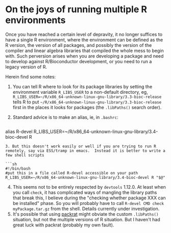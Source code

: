 # On the joys of running multiple R environments
Once you have reached a certain level of depravity, it no longer suffices to have a single R environment, where the environment can be defined as the R version, the version of all packages, and possibly the version of the compiler and linear algebra libraries that compiled the whole mess to begin with.
Such perversion arises when you are developing a package and need to develop against R/Bioconductor development, or you need to run a legacy version of R.

Herein find some notes:

1. You can tell R where to look for its package libraries by setting the environment variable `R_LIBS_USER` to a non-default directory, eg, `R_LIBS_USER=~/R/x86_64-unknown-linux-gnu-library/3.3-bioc-release` tells R to put `~/R/x86_64-unknown-linux-gnu-library/3.3-bioc-release` first in the places it looks for packages (the `.libPaths()` search order).
2. Standard advice is to make an alias, ie, in `.bashrc`:

   ```sh
alias R-devel R_LIBS_USER=~/R/x86_64-unknown-linux-gnu-library/3.4-bioc-devel R
   ```
3. But this doesn't work easily or well if you are trying to run R remotely, say via ESS/tramp in emacs.  Instead it is better to write a few shell scripts

   ```sh
#!/bin/bash
#put this in a file called R-devel accessible on your path
R_LIBS_USER=~/R/x86_64-unknown-linux-gnu-library/3.4-bioc-devel R "$@"
   ```
4. This seems not to be entirely respected by `devtools` 1.12.0.  At least when you call `check`, it has complicated ways of mangling the library paths that break this, I believe during the  "checking whether package XXX can be installed" phase.
So you will probably have to call `R-devel CMD check myPackage.tar.gz` from the shell.
Details currently under investigation.
5. It's possible that using [packrat](https://cran.r-project.org/package=packrat) might obviate the custom `.libPaths()` situation, but not the multiple versions of R situation.
But I haven't had great luck with packrat (probably my own fault).

